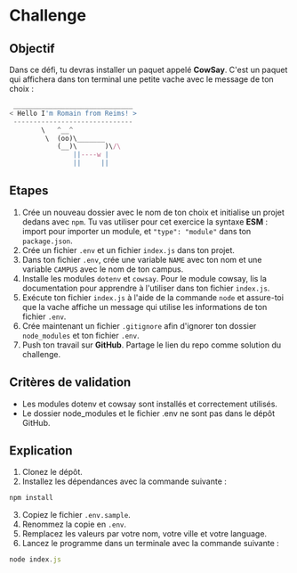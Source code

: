 # Challenge

## Objectif

Dans ce défi, tu devras installer un paquet appelé **CowSay**. C'est un paquet qui affichera dans ton terminal une petite vache avec le message de ton choix :

```javascript
 ______________________________
< Hello I'm Romain from Reims! >
 ------------------------------
        \   ^__^
         \  (oo)\_______
            (__)\       )\/\
                ||----w |
                ||     ||
```

## Etapes

1. Crée un nouveau dossier avec le nom de ton choix et initialise un projet dedans avec `npm`. Tu vas utiliser pour cet exercice la syntaxe **ESM** : import pour importer un module, et `"type": "module"` dans ton `package.json`.
2. Crée un fichier `.env` et un fichier `index.js` dans ton projet.
3. Dans ton fichier `.env`, crée une variable `NAME` avec ton nom et une variable `CAMPUS` avec le nom de ton campus.
4. Installe les modules `dotenv` et `cowsay`. Pour le module cowsay, lis la documentation pour apprendre à l'utiliser dans ton fichier `index.js`.
5. Exécute ton fichier `index.js` à l'aide de la commande `node` et assure-toi que la vache affiche un message qui utilise les informations de ton fichier `.env`.
6. Crée maintenant un fichier `.gitignore` afin d'ignorer ton dossier `node_modules` et ton fichier `.env`.
7. Push ton travail sur **GitHub**. Partage le lien du repo comme solution du challenge.

## Critères de validation

- Les modules dotenv et cowsay sont installés et correctement utilisés.
- Le dossier node_modules et le fichier .env ne sont pas dans le dépôt GitHub.

## Explication

1. Clonez le dépôt.
2. Installez les dépendances avec la commande suivante :

```javascript
npm install
```

3. Copiez le fichier `.env.sample`.
4. Renommez la copie en `.env`.
5. Remplacez les valeurs par votre nom, votre ville et votre language.
6. Lancez le programme dans un terminale avec la commande suivante :

```javascript
node index.js
```
